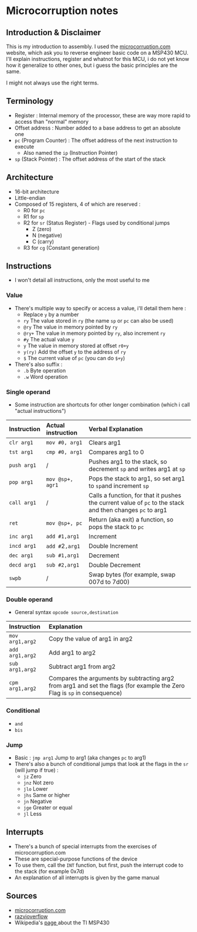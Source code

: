 # Microcorruption notes

## Introduction & Disclaimer

This is my introduction to assembly. I used the [microcorruption.com](https://microcorruption.com/) website, which ask you to reverse engineer basic code on a MSP430 MCU. I'll explain instructions, register and whatnot for this MCU, i do not yet know how it generalize to other ones, but i guess the basic principles are the same.

I might not always use the right terms.

## Terminology

* Register : Internal memory of the processor, these are way more rapid to access than "normal" memory
* Offset address : Number added to a base address to get an absolute one
* `pc` \(Program Counter\) : The offset address of the next instruction to execute
  * Also named the `ip` \(Instruction Pointer\)
* `sp` \(Stack Pointer\) : The offset address of the start of the stack 

## Architecture

* 16-bit architecture
* Little-endian
* Composed of 15 registers, 4 of which are reserved :
  * R0 for `pc`
  * R1 for `sp`
  * R2 for `sr` \(Status Register\) - Flags used by conditional jumps
    * Z \(zero\)
    * N \(negative\)
    * C \(carry\)
  * R3 for `cg` \(Constant generation\)

## Instructions

* I won't detail all instructions, only the most useful to me

### Value

* There's multiple way to specify or access a value, i'll detail them here :
  * Replace `y` by a number 
  * `ry` The value stored in `ry` \(the name `sp` or `pc` can also be used\)
  * `@ry` The value in memory pointed by `ry`
  * `@ry+` The value in memory pointed by `ry`, also increment `ry`
  * `#y` The actual value `y`
  * `y` The value in memory stored at offset `r0+y`
  * `y(ry)` Add the offset `y` to the address of `ry`
  * `$` The current value of `pc` \(you can do `$+y`\)
* There's also suffix :
  * `.b` Byte operation
  * `.w` Word operation

### Single operand

* Some instruction are shortcuts for other longer combination \(which i call "actual instructions"\)

| Instruction | Actual instruction | Verbal Explanation |
| :--- | :--- | :--- |
| `clr arg1` | `mov #0, arg1` | Clears arg1 |
| `tst arg1` | `cmp #0, arg1` | Compares arg1 to 0 |
| `push arg1` | / | Pushes arg1 to the stack, so decrement `sp` and writes arg1 at `sp` |
| `pop arg1` | `mov @sp+, agr1` | Pops the stack to arg1, so set arg1 to `sp`and increment `sp` |
| `call arg1` | / | Calls a function, for that it pushes the current value of  `pc` to the stack and then changes `pc` to arg1 |
|  `ret` | `mov @sp+, pc` | Return \(aka exit\) a function, so pops the stack to `pc` |
| `inc arg1` | `add #1,arg1` | Increment |
| `incd arg1` | `add #`2`,arg1` | Double Increment |
| `dec arg1` | `sub #1,arg1` | Decrement |
| `decd arg1` | `sub #2,arg1` | Double Decrement |
| `swpb` | / | Swap bytes \(for example, swap 007d to 7d00\) |

### Double operand

* General syntax `opcode source,destination`

| Instruction | Explanation |
| :--- | :--- |
| `mov arg1,arg2` |  Copy the value of arg1 in arg2 |
| `add arg1,arg2` | Add arg1 to arg2  |
| `sub arg1,arg2` | Subtract arg1 from arg2 |
| `cpm arg1,arg2` | Compares the arguments by subtracting arg2 from arg1 and set the flags \(for example the Zero Flag is `sp` in consequence\) |

### Conditional

* `and`
* `bis`

### Jump

* Basic : `jmp arg1` Jump to arg1 \(aka changes `pc` to arg1\)
* There's also a bunch of conditional jumps that look at the flags in the `sr` \(will jump if true\) :
  * `jz` Zero
  * `jnz` Not zero
  * `jlo` Lower
  * `jhs` Same or higher
  * `jn` Negative
  * `jge` Greater or equal
  * `jl` Less

## Interrupts

* There's a bunch of special interrupts from the exercises of microcorruption.com
* These are special-purpose functions of the device
* To use them, call the `INT` function, but first, push the interrupt code to the stack \(for example 0x7d\)
* An explanation of all interrupts is given by the game manual

## Sources

* [microcorruption.com](microcorruption-notes.md)
* [razvioverflow](https://razvioverflow.github.io/microcorruption/)
* Wikipedia's [page ](https://en.wikipedia.org/wiki/TI_MSP430)about the TI MSP430



